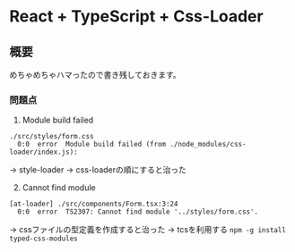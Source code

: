 # React + TypeScript + Css-Loader

## 概要
めちゃめちゃハマったので書き残しておきます。

### 問題点
1. Module build failed
```
./src/styles/form.css
  0:0  error  Module build failed (from ./node_modules/css-loader/index.js):
```
-> style-loader → css-loaderの順にすると治った


2. Cannot find module
```
[at-loader] ./src/components/Form.tsx:3:24
  0:0  error  TS2307: Cannot find module '../styles/form.css'.
```
-> cssファイルの型定義を作成すると治った
-> tcsを利用する `npm -g install typed-css-modules`


